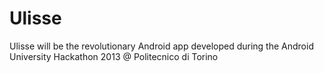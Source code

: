 Ulisse
======

Ulisse will be the revolutionary Android app developed during the Android University Hackathon 2013 @ Politecnico di Torino
